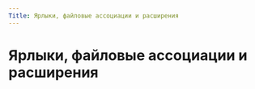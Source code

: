 ```yaml
---
Title: Ярлыки, файловые ассоциации и расширения
---
```


Ярлыки, файловые ассоциации и расширения
========================================

<!-- TOC -->
